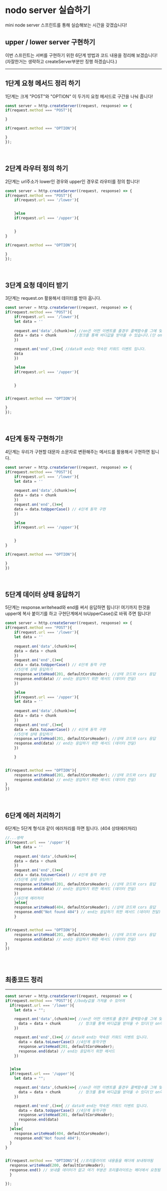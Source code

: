 # nodo server 실습하기
mini node server 스프린트를 통해 실습해보는 시간을 갖겠습니다!
<br />

## upper / lower server 구현하기
이번 스프린트는 서버를 구현하기 위한 6단계 방법과 코드 내용을 정리해 보겠습니다!(자잘한거는 생략하고 createServer부분만 징행 하겠습니다.)

---

## 1단계 요청 메서드 정리 하기
1단계는 크게 "POST"와 "OPTION" 이 두가지 요청 메서드로 구간을 나눠 줍니다!
<br /> 

```js
const server = http.createServer((request, response) => {
if(request.method === "POST"){

}

if(request.method === "OPTION"){

}
});
```
<br /> 

## 2단계 라우터 정의 하기
2단계는 url주소가 lower인 경우와 upper인 경우로 라우터를 정의 합니다!
<br /> 

```js
const server = http.createServer((request, response) => {
if(request.method === "POST"){
    if(request.url === '/lower'){


    }else
    if(request.url === '/upper'){


    }
}

if(request.method === "OPTION"){

}
});
```
<br />

## 3단계 요청 데이터 받기
3단계는 request.on 활용해서 데이터를 받아 옵니다.
<br /> 

```js
const server = http.createServer((request, response) => {
if(request.method === "POST"){
    if(request.url === '/lower'){
    let data = ''
    
    request.on('data',(chunk)=>{ //on은 어떤 이벤트를 줄경우 콜백함수를 그에 맞춰 실행하는 메서드 입니다.
    data = data + chunk        //청크를 통해 바디값을 받아올 수 있습니다.(단 on이라는 데이터 키워드를 넣어야 됨)
    })

    request.on('end',()=>{ //data와 end는 약속된 키워드 이벤트 입니다.
    data
    })

    }else
    if(request.url === '/upper'){


    }


if(request.method === "OPTION"){

}
});
```
<br />

## 4단계 동작 구현하기!
4단계는 우리가 구현할 대문자 소문자로 변환해주는 메서드를 활용해서 구현하면 됩니다. 
<br /> 

```js
const server = http.createServer((request, response) => {
if(request.method === "POST"){
    if(request.url === '/lower'){
    let data = ''
    
    request.on('data',(chunk)=>{
    data = data + chunk        
    })
    request.on('end',()=>{ 
    data = data.toUpperCase() // 4단계 동작 구현
    })

    }else
    if(request.url === '/upper'){


    }
}

if(request.method === "OPTION"){

}
})
```
<br />

## 5단계 데이터 상태 응답하기
5단계는 response.writehead와 end를 써서 응답하면 됩니다! 여기까지 한것을 upper에 복사 붙이기를 하고 구현단계에서 toUpperCase()로 바꿔 주면 됩니다!
<br /> 

```js
const server = http.createServer((request, response) => {
if(request.method === "POST"){
    if(request.url === '/lower'){
    let data = ''
   
    request.on('data',(chunk)=>{
    data = data + chunk        
    })
    request.on('end',()=>{ 
    data = data.toUpperCase() // 4단계 동작 구현
    //5단계 상태 응답하기
    response.writeHead(201, defaultCorsHeader); //상태 코드와 cors 응답
    response.end(data) // end는 응답하기 위한 메서드 (데이터 전달)
    })

    }else
    if(request.url === '/upper'){
    let data = ''
   
    request.on('data',(chunk)=>{
    data = data + chunk        
    })
    request.on('end',()=>{ 
    data = data.toLowerCase() // 4단계 동작 구현
    //5단계 상태 응답하기
    response.writeHead(201, defaultCorsHeader); //상태 코드와 cors 응답
    response.end(data) // end는 응답하기 위한 메서드 (데이터 전달)
    })

    }


if(request.method === "OPTION"){
    response.writeHead(201, defaultCorsHeader); //상태 코드와 cors 응답
    response.end(data) // end는 응답하기 위한 메서드 (데이터 전달)
}
})
```
<br />

## 6단계 에러 처리하기
6단계는 5단계 형식과 같이 에러처리를 하면 됩니다. (404 상태에러처리)
<br /> 

```js
//...셍략
if(request.url === '/upper'){
    let data = ''
   
    request.on('data',(chunk)=>{
    data = data + chunk        
    })
    request.on('end',()=>{ 
    data = data.toLowerCase() // 4단계 동작 구현
    //5단계 상태 응답하기
    response.writeHead(201, defaultCorsHeader); //상태 코드와 cors 응답
    response.end(data) // end는 응답하기 위한 메서드 (데이터 전달)
    })
    //6단계 에러처리
    }else{
    response.writeHead(404, defaultCorsHeader); //상태 코드와 cors 응답
    response.end("Not found 404") // end는 응답하기 위한 메서드 (데이터 전달)
    }


if(request.method === "OPTION"){
    response.writeHead(201, defaultCorsHeader); //상태 코드와 cors 응답
    response.end(data) // end는 응답하기 위한 메서드 (데이터 전달)
}
})
   
```
<br />

## 최종코드 정리

---

```js
const server = http.createServer((request, response) => {
if(request.method === "POST"){ //body값을 가져올 수 있어여
  if(request.url === '/lower'){
    let data = "";

    request.on('data',(chunk)=>{ //on은 어떤 이벤트를 줄경우 콜백함수를 그에 맞춰 실행하는 메서드
      data = data + chunk        // 청크를 통해 바디값을 받아올 수 있다(단 on이라는 데이터 키워드를 넣어야 됨)
    })

    request.on('end',()=>{ // data와 end는 약속된 키워드 이벤트 입니다.
      data = data.toLowerCase() //4단계 동작구현
      response.writeHead(201, defaultCorsHeader);
      response.end(data) // end는 응답하기 위한 메서드
    })


  }else 
  if(request.url === '/upper'){
    let data = "";

    request.on('data',(chunk)=>{ //on은 어떤 이벤트를 줄경우 콜백함수를 그에 맞춰 실행하는 메서드
      data = data + chunk        // 청크를 통해 바디값을 받아올 수 있다(단 on이라는 데이터 키워드를 넣어야 됨)
    })

    request.on('end',()=>{ // data와 end는 약속된 키워드 이벤트 입니다.
      data = data.toUpperCase() //4단계 동작구현
      response.writeHead(201, defaultCorsHeader);
      response.end(data)
    })
  }else{
    response.writeHead(404, defaultCorsHeader);
    response.end("Not found 404");
  }
}


if(request.method === "OPTIONS"){ //프리플라이트 내용들을 해더에 보내줘야됨 
  response.writeHead(200, defaultCorsHeader);
  response.end() // 보내줄 데이터가 없고 여기 부분은 프리플라이트는 헤더에서 요청됨
  }

});
```